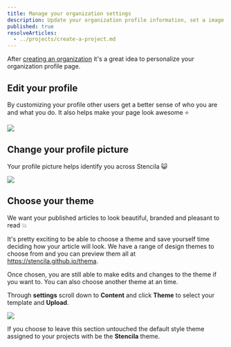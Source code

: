 ```yaml
---
title: Manage your organization settings
description: Update your organization profile information, set a image and choose your project theme
published: true
resolveArticles:
  - ../projects/create-a-project.md
---
```


After [creating an organization](./create-an-organization.md) it's a great idea to personalize your organization profile page.

## Edit your profile

By customizing your profile other users get a better sense of who you are and what you do. It also helps make your page look awesome ⭐

![](http://stencila.github.io/hub/manager/snaps/org-new-profile-fields.png)

## Change your profile picture

Your profile picture helps identify you across Stencila 😺

![](http://stencila.github.io/hub/manager/snaps/org-settings-image-form.png)

## Choose your theme

We want your published articles to look beautiful, branded and pleasant to read 💥

It's pretty exciting to be able to choose a theme and save yourself time deciding how your article will look. We have a range of design themes to choose from and you can preview them all at https://stencila.github.io/thema.

Once chosen, you are still able to make edits and changes to the theme if you want to. You can also choose another theme at an time.

Through **settings** scroll down to **Content** and click **Theme** to select your template and **Upload**.

![](http://stencila.github.io/hub/manager/snaps/org-settings-theme-field.png)

If you choose to leave this section untouched the default style theme assigned to your projects with be the **Stencila** theme.
